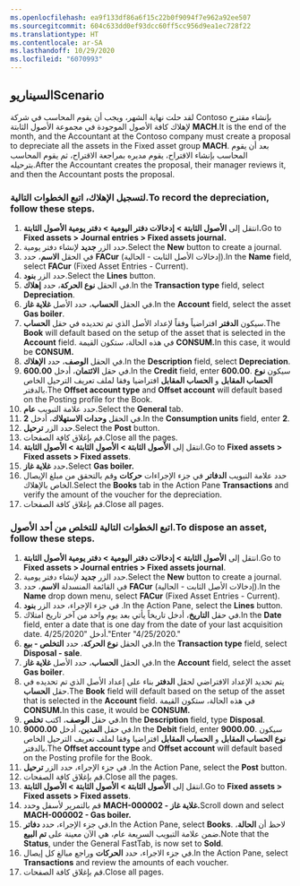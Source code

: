```yaml
---
ms.openlocfilehash: ea9f133df86a6f15c22b0f9094f7e962a92ee507
ms.sourcegitcommit: 604c633dd0ef93dcc60ff5cc956d9ea1ec728f22
ms.translationtype: HT
ms.contentlocale: ar-SA
ms.lasthandoff: 10/29/2020
ms.locfileid: "6070993"
---
```

## <a name="scenario"></a><span data-ttu-id="d63d7-101">السيناريو</span><span class="sxs-lookup"><span data-stu-id="d63d7-101">Scenario</span></span>

<span data-ttu-id="d63d7-102">لقد حلت نهاية الشهر، ويجب أن يقوم المحاسب في شركة Contoso بإنشاء مقترح لإهلاك كافة الأصول الموجودة في مجموعة الأصول الثابتة **MACH**.</span><span class="sxs-lookup"><span data-stu-id="d63d7-102">It is the end of the month, and the Accountant at the Contoso company must create a proposal to depreciate all the assets in the Fixed asset group **MACH**.</span></span> <span data-ttu-id="d63d7-103">بعد أن يقوم المحاسب بإنشاء الاقتراح، يقوم مديره بمراجعة الاقتراح، ثم يقوم المحاسب بترحيله.</span><span class="sxs-lookup"><span data-stu-id="d63d7-103">After the Accountant creates the proposal, their manager reviews it, and then the Accountant posts the proposal.</span></span>


### <a name="to-record-the-depreciation-follow-these-steps"></a><span data-ttu-id="d63d7-104">لتسجيل الإهلاك، اتبع الخطوات التالية.</span><span class="sxs-lookup"><span data-stu-id="d63d7-104">To record the depreciation, follow these steps.</span></span>

1.  <span data-ttu-id="d63d7-105">انتقل إلى **الأصول الثابتة >** **إدخالات دفتر اليومية > دفتر يومية الأصول الثابتة.**</span><span class="sxs-lookup"><span data-stu-id="d63d7-105">Go to **Fixed assets >** **Journal entries > Fixed assets journal.**</span></span>
2.  <span data-ttu-id="d63d7-106">حدد الزر **جديد** لإنشاء دفتر يومية.</span><span class="sxs-lookup"><span data-stu-id="d63d7-106">Select the **New** button to create a journal.</span></span>
3.  <span data-ttu-id="d63d7-107">في الحقل **الاسم**، حدد **FACur** (إدخالات الأصل الثابت - الحالية).</span><span class="sxs-lookup"><span data-stu-id="d63d7-107">In the **Name** field, select **FACur** (Fixed Asset Entries - Current).</span></span>
4.  <span data-ttu-id="d63d7-108">حدد الزر **بنود**.</span><span class="sxs-lookup"><span data-stu-id="d63d7-108">Select the **Lines** button.</span></span>
5.  <span data-ttu-id="d63d7-109">في الحقل **نوع الحركة**، حدد **إهلاك**.</span><span class="sxs-lookup"><span data-stu-id="d63d7-109">In the **Transaction type** field, select **Depreciation**.</span></span>
6.  <span data-ttu-id="d63d7-110">في الحقل **الحساب**، حدد الأصل **غلاية غاز**.</span><span class="sxs-lookup"><span data-stu-id="d63d7-110">In the **Account** field, select the asset **Gas boiler**.</span></span>
7.  <span data-ttu-id="d63d7-111">سيكون **الدفتر** افتراضياً وفقاً لإعداد الأصل الذي تم تحديده في حقل **الحساب**.</span><span class="sxs-lookup"><span data-stu-id="d63d7-111">The **Book** will default based on the setup of the asset that is selected in the **Account** field.</span></span> <span data-ttu-id="d63d7-112">في هذه الحالة، ستكون القيمة **CONSUM.**</span><span class="sxs-lookup"><span data-stu-id="d63d7-112">In this case, it would be **CONSUM.**</span></span>
8.  <span data-ttu-id="d63d7-113">في الحقل **الوصف**، حدد **الإهلاك**.</span><span class="sxs-lookup"><span data-stu-id="d63d7-113">In the **Description** field, select **Depreciation**.</span></span>
9.  <span data-ttu-id="d63d7-114">في حقل **الائتمان**، أدخل **600.00**.</span><span class="sxs-lookup"><span data-stu-id="d63d7-114">In the **Credit** field, enter **600.00**.</span></span> <span data-ttu-id="d63d7-115">سيكون **نوع الحساب المقابل** و **الحساب المقابل** افتراضيا وفقا لملف تعريف الترحيل الخاص بالدفتر.</span><span class="sxs-lookup"><span data-stu-id="d63d7-115">The **Offset account type** and **Offset account** will default based on the Posting profile for the Book.</span></span>
10. <span data-ttu-id="d63d7-116">حدد علامة التبويب **عام**.</span><span class="sxs-lookup"><span data-stu-id="d63d7-116">Select the **General** tab.</span></span>
11. <span data-ttu-id="d63d7-117">في الحقل **وحدات الاستهلاك**، أدخل **2**.</span><span class="sxs-lookup"><span data-stu-id="d63d7-117">In the **Consumption units** field, enter **2**.</span></span>
12. <span data-ttu-id="d63d7-118">حدد الزر **ترحيل**.</span><span class="sxs-lookup"><span data-stu-id="d63d7-118">Select the **Post** button.</span></span>
13. <span data-ttu-id="d63d7-119">قم بإغلاق كافة الصفحات.</span><span class="sxs-lookup"><span data-stu-id="d63d7-119">Close all the pages.</span></span>
14. <span data-ttu-id="d63d7-120">انتقل إلى **الأصول الثابتة > الأصول الثابتة > الأصول الثابتة**.</span><span class="sxs-lookup"><span data-stu-id="d63d7-120">Go to **Fixed assets > Fixed assets > Fixed assets**.</span></span>
15. <span data-ttu-id="d63d7-121">حدد **غلاية غاز.**</span><span class="sxs-lookup"><span data-stu-id="d63d7-121">Select **Gas boiler.**</span></span>
16. <span data-ttu-id="d63d7-122">حدد علامة التبويب **الدفاتر** في جزء الإجراءات **حركات** وقم بالتحقق من مبلغ الإيصال الخاص بالإهلاك.</span><span class="sxs-lookup"><span data-stu-id="d63d7-122">Select the **Books** tab in the Action Pane **Transactions** and verify the amount of the voucher for the  depreciation.</span></span>
17. <span data-ttu-id="d63d7-123">قم بإغلاق كافة الصفحات.</span><span class="sxs-lookup"><span data-stu-id="d63d7-123">Close all pages.</span></span>

### <a name="to-dispose-an-asset-follow-these-steps"></a><span data-ttu-id="d63d7-124">اتبع الخطوات التالية للتخلص من أحد الأصول.</span><span class="sxs-lookup"><span data-stu-id="d63d7-124">To dispose an asset, follow these steps.</span></span>

1.  <span data-ttu-id="d63d7-125">انتقل إلى **الأصول الثابتة > إدخالات دفتر اليومية > دفتر يومية الأصول الثابتة**.</span><span class="sxs-lookup"><span data-stu-id="d63d7-125">Go to **Fixed assets > Journal entries > Fixed assets journal**.</span></span>
2.  <span data-ttu-id="d63d7-126">حدد الزر **جديد** لإنشاء دفتر يومية.</span><span class="sxs-lookup"><span data-stu-id="d63d7-126">Select the **New** button to create a journal.</span></span>
3.  <span data-ttu-id="d63d7-127">في القائمة المنسدلة **الاسم**، حدد **FACur** (إدخالات الأصل الثابت - الحالية).</span><span class="sxs-lookup"><span data-stu-id="d63d7-127">In the **Name** drop down menu, select **FACur** (Fixed Asset Entries - Current).</span></span>
4.  <span data-ttu-id="d63d7-128">في جزء الإجراء، حدد الزر **بنود** .</span><span class="sxs-lookup"><span data-stu-id="d63d7-128">In the Action Pane, select the **Lines** button.</span></span>
5.  <span data-ttu-id="d63d7-129">في حقل **التاريخ**، أدخل تاريخاً يأتي بعد يوم واحد من آخر تاريخ امتلاك.</span><span class="sxs-lookup"><span data-stu-id="d63d7-129">In the **Date** field, enter a date that is one day from the date of your last acquisition date.</span></span> <span data-ttu-id="d63d7-130">أدخل "4/25/2020."</span><span class="sxs-lookup"><span data-stu-id="d63d7-130">Enter "4/25/2020."</span></span>
6.  <span data-ttu-id="d63d7-131">في الحقل **نوع الحركة**، حدد **التخلص - بيع**.</span><span class="sxs-lookup"><span data-stu-id="d63d7-131">In the **Transaction type** field, select **Disposal - sale**.</span></span>
7.  <span data-ttu-id="d63d7-132">في الحقل **الحساب**، حدد الأصل **غلاية غاز**.</span><span class="sxs-lookup"><span data-stu-id="d63d7-132">In the **Account** field, select the asset **Gas boiler**.</span></span>
8.  <span data-ttu-id="d63d7-133">يتم تحديد الإعداد الافتراضي لحقل **الدفتر** بناء على إعداد الأصل الذي تم تحديده في حقل **الحساب**.</span><span class="sxs-lookup"><span data-stu-id="d63d7-133">The **Book** field will default based on the setup of the asset that is selected in the **Account** field.</span></span> <span data-ttu-id="d63d7-134">في هذه الحالة، ستكون القيمة **CONSUM.**</span><span class="sxs-lookup"><span data-stu-id="d63d7-134">In this case, it would be **CONSUM.**</span></span>
9.  <span data-ttu-id="d63d7-135">في حقل **الوصف**، اكتب **تخلص**.</span><span class="sxs-lookup"><span data-stu-id="d63d7-135">In the **Description** field, type **Disposal**.</span></span>
10. <span data-ttu-id="d63d7-136">في حقل **المدين**، أدخل **9000.00**.</span><span class="sxs-lookup"><span data-stu-id="d63d7-136">In the **Debit** field, enter **9000.00**.</span></span> <span data-ttu-id="d63d7-137">سيكون **نوع الحساب المقابل** و **الحساب المقابل** افتراضيا وفقا لملف تعريف الترحيل الخاص بالدفتر.</span><span class="sxs-lookup"><span data-stu-id="d63d7-137">The **Offset account type** and **Offset account** will default based on the Posting profile for the Book.</span></span>
11. <span data-ttu-id="d63d7-138">في جزء الإجراء، حدد الزر **ترحيل** .</span><span class="sxs-lookup"><span data-stu-id="d63d7-138">In the Action Pane, select the **Post** button.</span></span>
12. <span data-ttu-id="d63d7-139">قم بإغلاق كافة الصفحات.</span><span class="sxs-lookup"><span data-stu-id="d63d7-139">Close all the pages.</span></span>
13. <span data-ttu-id="d63d7-140">انتقل إلى **الأصول الثابتة > الأصول الثابتة > الأصول الثابتة**.</span><span class="sxs-lookup"><span data-stu-id="d63d7-140">Go to **Fixed assets > Fixed assets > Fixed assets**.</span></span>
14. <span data-ttu-id="d63d7-141">قم بالتمرير لأسفل وحدد **MACH-000002 - غلاية غاز.**</span><span class="sxs-lookup"><span data-stu-id="d63d7-141">Scroll down and select **MACH-000002 - Gas boiler.**</span></span>
15. <span data-ttu-id="d63d7-142">في جزء الإجراء، حدد **دفاتر**.</span><span class="sxs-lookup"><span data-stu-id="d63d7-142">In the Action Pane, select **Books**.</span></span> <span data-ttu-id="d63d7-143">لاحظ أن **الحالة**، ضمن علامة التبويب السريعة عام، هي الآن معينة على **تم البيع**.</span><span class="sxs-lookup"><span data-stu-id="d63d7-143">Note that the **Status**, under the General FastTab, is now set to **Sold**.</span></span>
16. <span data-ttu-id="d63d7-144">في جزء الاجراء، حدد **الحركات** وراجع مبالغ كل إيصال.</span><span class="sxs-lookup"><span data-stu-id="d63d7-144">In the Action Pane, select **Transactions** and review the amounts of each voucher.</span></span>
17. <span data-ttu-id="d63d7-145">قم بإغلاق كافة الصفحات.</span><span class="sxs-lookup"><span data-stu-id="d63d7-145">Close all pages.</span></span>
